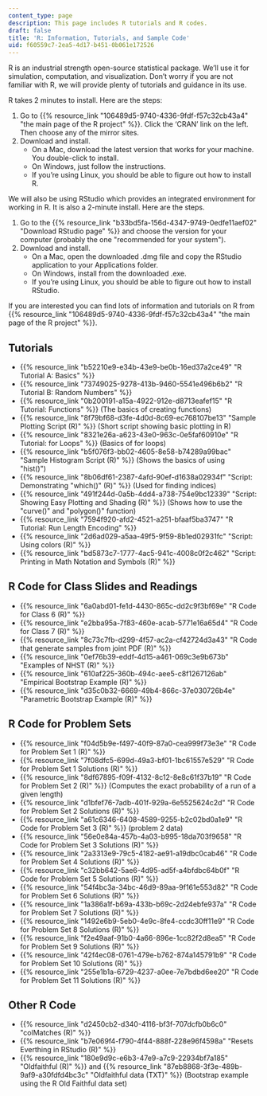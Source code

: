```yaml
---
content_type: page
description: This page includes R tutorials and R codes.
draft: false
title: 'R: Information, Tutorials, and Sample Code'
uid: f60559c7-2ea5-4d17-b451-0b061e172526
---
```

R is an industrial strength open-source statistical package. We’ll use it for simulation, computation, and visualization. Don’t worry if you are not familiar with R, we will provide plenty of tutorials and guidance in its use.

R takes 2 minutes to install. Here are the steps:

1. Go to {{% resource_link "106489d5-9740-4336-9fdf-f57c32cb43a4" "the main page of the R project" %}}. Click the ‘CRAN’ link on the left. Then choose any of the mirror sites.
2. Download and install.
    - On a Mac, download the latest version that works for your machine. You double-click to install.
    - On Windows, just follow the instructions.
    - If you’re using Linux, you should be able to figure out how to install R.

We will also be using RStudio which provides an integrated environment for working in R. It is also a 2-minute install. Here are the steps.

1. Go to the {{% resource_link "b33bd5fa-156d-4347-9749-0edfe11aef02" "Download RStudio page" %}} and choose the version for your computer (probably the one "recommended for your system").
2. Download and install.
    - On a Mac, open the downloaded .dmg file and copy the RStudio application to your Applications folder.
    - On Windows, install from the downloaded .exe.
    - If you’re using Linux, you should be able to figure out how to install RStudio.

If you are interested you can find lots of information and tutorials on R from {{% resource_link "106489d5-9740-4336-9fdf-f57c32cb43a4" "the main page of the R project" %}}.

## Tutorials

- {{% resource_link "b52210e9-e34b-43e9-be0b-16ed37a2ce49" "R Tutorial A: Basics" %}}          
- {{% resource_link "73749025-9278-413b-9460-5541e496b6b2" "R Tutorial B: Random Numbers" %}}         
- {{% resource_link "0b200191-a15a-4922-912e-d8713eafef15" "R Tutorial: Functions" %}} (The basics of creating functions)          
- {{% resource_link "8f79bf68-d3fe-4d0d-8c69-ec768107be13" "Sample Plotting Script (R)" %}} (Short script showing basic plotting in R)          
- {{% resource_link "8321e26a-a623-43e0-963c-0e5faf60910e" "R Tutorial: for Loops" %}} (Basics of for loops)          
- {{% resource_link "b5f076f3-bb02-4605-8e58-b74289a99bac" "Sample Histogram Script (R)" %}} (Shows the basics of using "hist()")          
- {{% resource_link "8b06df61-2387-4afd-90ef-d1638a02934f" "Script: Demonstrating \"which()\" (R)" %}} (Used for finding indices)          
- {{% resource_link "491f244d-0a5b-4dd4-a738-754e9bc12339" "Script: Showing Easy Plotting and Shading (R)" %}} (Shows how to use the "curve()" and "polygon()" function)          
- {{% resource_link "7594f920-afd2-4521-a251-bfaaf5ba3747" "R Tutorial: Run Length Encoding" %}}          
- {{% resource_link "2d6ad029-a5aa-49f5-9f59-8b1ed02931fc" "Script: Using colors (R)" %}}            
- {{% resource_link "bd5873c7-1777-4ac5-941c-4008c0f2c462" "Script: Printing in Math Notation and Symbols (R)" %}}

## R Code for Class Slides and Readings

- {{% resource_link "6a0abd01-fe1d-4430-865c-dd2c9f3bf69e" "R Code for Class 6 (R)" %}}            
- {{% resource_link "e2bba95a-7f83-460e-acab-5771e16a65d4" "R Code for Class 7 (R)" %}}          
- {{% resource_link "8c73c7fb-d299-4f57-ac2a-cf42724d3a43" "R Code that generate samples from joint PDF (R)" %}}              
- {{% resource_link "0ef76b39-eddf-4d15-a461-069c3e9b673b" "Examples of NHST (R)" %}}              
- {{% resource_link "610af225-360b-494c-aee5-c8f1267126ab" "Empirical Bootstrap Example (R)" %}}         
- {{% resource_link "d35c0b32-6669-49b4-866c-37e030726b4e" "Parametric Bootstrap Example (R)" %}}     

## R Code for Problem Sets

- {{% resource_link "f04d5b9e-f497-40f9-87a0-cea999f73e3e" "R Code for Problem Set 1 (R)" %}}          
- {{% resource_link "7f08dfc5-699d-49a3-bf01-1bc61557e529" "R Code for Problem Set 1 Solutions (R)" %}}         
- {{% resource_link "8df67895-f09f-4132-8c12-8e8c61f37b19" "R Code for Problem Set 2 (R)" %}} (Computes the exact probability of a run of a given length)         
- {{% resource_link "d1bfef76-7adb-401f-929a-6e5525624c2d" "R Code for Problem Set 2 Solutions (R)" %}}            
- {{% resource_link "a61c6346-6408-4589-9255-b2c02bd0a1e9" "R Code for Problem Set 3 (R)" %}} (problem 2 data)        
- {{% resource_link "56e0e84a-457b-4a03-b995-18da703f9658" "R Code for Problem Set 3 Solutions (R)" %}}              
- {{% resource_link "2a3313e9-79c5-4182-ae91-a19dbc0cab46" "R Code for Problem Set 4 Solutions (R)" %}}        
- {{% resource_link "c32bb642-5ae6-4d95-ad5f-a4bfdbc64b0f" "R Code for Problem Set 5 Solutions (R)" %}}         
- {{% resource_link "54f4bc3a-34bc-46d9-89aa-9f161e553d82" "R Code for Problem Set 6 Solutions (R)" %}}         
- {{% resource_link "1a386a1f-b69a-433b-b69c-2d24ebfe937a" "R Code for Problem Set 7 Solutions (R)" %}}         
- {{% resource_link "1492e6b9-5eb0-4e9c-8fe4-ccdc30ff11e9" "R Code for Problem Set 8 Solutions (R)" %}}         
- {{% resource_link "f2e49aaf-91b0-4a66-896e-1cc82f2d8ea5" "R Code for Problem Set 9 Solutions (R)" %}}         
- {{% resource_link "42f4ec08-0761-479e-b762-874a145791b9" "R Code for Problem Set 10 Solutions (R)" %}}         
- {{% resource_link "255e1b1a-6729-4237-a0ee-7e7bdbd6ee20" "R Code for Problem Set 11 Solutions (R)" %}}      

## Other R Code

- {{% resource_link "d2450cb2-d340-4116-bf3f-707dcfb0b6c0" "colMatches (R)" %}}          
- {{% resource_link "b7e069f4-f790-4f44-888f-228e96f4598a" "Resets Everthing in RStudio (R)" %}}          
- {{% resource_link "180e9d9c-e6b3-47e9-a7c9-22934bf7a185" "Oldfaithful (R)" %}} and {{% resource_link "87eb8868-3f3e-489b-9af9-a30fdfd4bc3c" "Oldfaithful data (TXT)" %}} (Bootstrap example using the R Old Faithful data set)